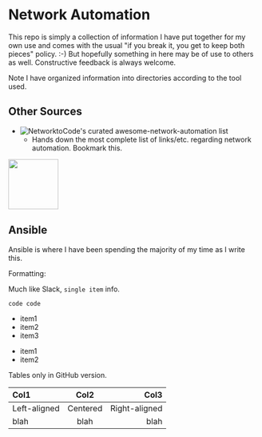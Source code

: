 # Network Automation

This repo is simply a collection of information I have put together for my own use and comes with the usual "if you break it, you get to keep both pieces" policy. :-)  But hopefully something in here may be of use to others as well.  Constructive feedback is always welcome.

Note I have organized information into directories according to the tool used.


## Other Sources

* ![NetworktoCode's curated awesome-network-automation list](https://github.com/networktocode/awesome-network-automation)
  * Hands down the most complete list of links/etc. regarding network automation.  Bookmark this.

<img src="https://www.ansible.com/hubfs/2016_Images/Assets/Ansible-Mark-Large-RGB-Mango.png?hsLang=en-us" height=100>

## Ansible

Ansible is where I have been spending the majority of my time as I write this.  





Formatting:

Much like Slack, `single item` info.

```
code code
```

- item1
- item2
- item3

* item1
* item2

Tables only in GitHub version.

| Col1         | Col2     | Col3          |
| :----------- | :------: | ------------: |
| Left-aligned | Centered | Right-aligned |
| blah         | blah     | blah          |
